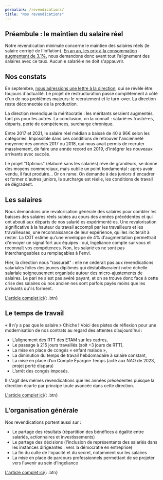 ```yaml
---
permalink: /revendications/
title: "Nos revendications"
---
```


## Préambule : le maintien du salaire réel

Notre revendication minimale concerne le maintien des salaires réels (le salaire corrigé de l'inflation). [En an an, les prix à la consommation augmentent de 3.1%](https://www.insee.fr/fr/statistiques/7766498), nous demandons donc avant tout l'alignement des salaires avec ce taux. Aucun·e salarié·e ne doit s'appauvrir.


## Nos constats

En septembre, [nous adressions une lettre à la direction](/communication/Lettre/), qui se révèle être toujours d'actualité. Le projet de restructuration passe complètement à côté d'un de nos problèmes majeurs: le recrutement et le turn-over. La direction reste déconnectée de la production.

La direction revendique la méritocratie&nbsp;: les méritants seraient augmentés, tant pis pour les autres. La conclusion, on la connaît&nbsp;: salarié·es frustré·es, départs, perte de compétences, surcharge chronique.

Entre 2017 et 2021, le salaire réel médian a baissé de 40 à 96€ selon les catégories. Impossible dans ces conditions de retrouver l'ancienneté moyenne des années 2017 ou 2018, qui nous avait permis de recruter massivement, de faire une année record en 2019, d'intégrer les nouveaux arrivants avec succès.

Le projet "Optimus" (élaboré sans les salariés) rêve de grandeurs, se donne des moyens commerciaux, mais oublie un point fondamental&nbsp;: après avoir vendu, il faut produire... Or on rame. On demande à des juniors d'encadrer et former d'autres juniors, la surcharge est réelle, les conditions de travail se dégradent.

## Les salaires

Nous demandons une revalorisation générale des salaires pour combler les baisses des salaires réels subies au cours des années précédentes et qui ont abouti aux départs de nos salarié·es expérimenté·es. Une revalorisation significative à la hauteur du travail accompli par les travailleurs et les travailleuses, une reconnaissance de leur expérience, qui les inciterait à rester. La CGT estime qu'une enveloppe de 4% d'augmentation permettrait d'envoyer un signal fort aux équipes&nbsp;: oui, Ingeliance compte sur vous et reconnaît vos compétences. Non, les salarié·es ne sont pas interchangeables ou remplaçables à l'envi.

Hier, la direction nous "rassurait"&nbsp;: elle ne céderait pas aux revendications salariales folles des jeunes diplômés qui déstabiliseraient notre échelle salariale soigneusement organisée autour des micro-ajustements de salaires. Le pari ne s'est pas avéré payant, et on se trouve donc face à cette crise des salaires où nos ancien·nes sont parfois payés moins que les arrivants qu'ils forment.

[L'article complet ici](/salaires/){: .btn}

## Le temps de travail

« Il n’y a pas que le salaire » Chiche ! Voici des pistes de réflexion pour une modernisation de nos contrats au regard des attentes d’aujourd’hui&nbsp;:
- L’alignement des RTT des ETAM sur les cadres,
- Le passage à 215 jours travaillés (soit +3 jours de RTT),
- La mise en place de congés « enfant malade »,
- La diminution du temps de travail hebdomadaire à salaire constant,
- La mise en place d’un Compte Épargne Temps (acté aux NAO de 2023, projet porté disparu)
- L’arrêt des congés imposés.

Il s'agit des mêmes revendications que les années précédentes puisque la direction écarte par principe toute avancée dans cette direction.

[L'article complet ici](/temps_travail/){: .btn}

## L'organisation générale

Nos revendications portent aussi sur :
- Le partage des résultats (répartition des bénéfices à égalité entre salariés, actionnaires et investissements)
- Le partage des décisions (l'inclusion de représentants des salariés dans les instances dirigeantes : vers la démocratie en entreprise)
- La fin du culte de l'opacité et du secret, notamment sur les salaires
- La mise en place de parcours professionnels permettant de se projeter vers l'avenir au sein d'Ingeliance

[L'article complet ici](/partage/){: .btn}

